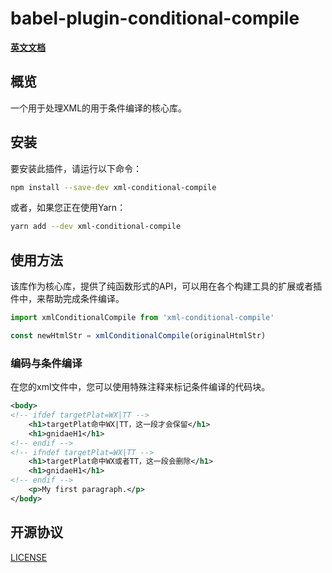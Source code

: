 
# babel-plugin-conditional-compile
**[英文文档](README.md)**

## 概览

一个用于处理XML的用于条件编译的核心库。

## 安装

要安装此插件，请运行以下命令：

```bash
npm install --save-dev xml-conditional-compile
```

或者，如果您正在使用Yarn：

```bash
yarn add --dev xml-conditional-compile
```

## 使用方法
该库作为核心库，提供了纯函数形式的API，可以用在各个构建工具的扩展或者插件中，来帮助完成条件编译。
```js
import xmlConditionalCompile from 'xml-conditional-compile'

const newHtmlStr = xmlConditionalCompile(originalHtmlStr)
```

### 编码与条件编译

在您的xml文件中，您可以使用特殊注释来标记条件编译的代码块。

```xml
<body>
<!-- ifdef targetPlat=WX|TT -->
    <h1>targetPlat命中WX|TT，这一段才会保留</h1>
    <h1>gnidaeH1</h1>
<!-- endif -->
<!-- ifndef targetPlat=WX|TT -->
    <h1>targetPlat命中WX或者TT，这一段会删除</h1>
    <h1>gnidaeH1</h1>
<!-- endif -->
    <p>My first paragraph.</p>
</body>
```

## 开源协议
[LICENSE](LICENSE)